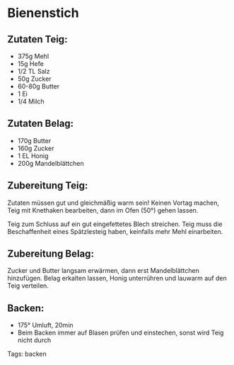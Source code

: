 Bienenstich
===================


Zutaten Teig:
-------------
 * 375g Mehl
 * 15g Hefe
 * 1/2 TL Salz
 * 50g Zucker
 * 60-80g Butter
 * 1 Ei
 * 1/4 Milch


Zutaten Belag:
--------------
 * 170g Butter
 * 160g Zucker
 * 1 EL Honig
 * 200g Mandelblättchen

Zubereitung Teig:
-------------

Zutaten müssen gut und gleichmäßig warm sein!
Keinen Vortag machen, Teig mit Knethaken bearbeiten, dann im Ofen (50°) gehen lassen.

Teig zum Schluss auf ein gut eingefettetes Blech streichen. Teig muss die Beschaffenheit eines
Spätzlesteig haben, keinfalls mehr Mehl einarbeiten.

Zubereitung Belag:
---------------------

Zucker und Butter langsam erwärmen, dann erst Mandelblättchen hinzufügen. Belag erkalten lassen,
Honig unterrühren und lauwarm auf den Teig verteilen.

Backen:
-------------
 * 175° Umluft, 20min
 * Beim Backen immer auf Blasen prüfen und einstechen, sonst wird Teig nicht durch


Tags: backen